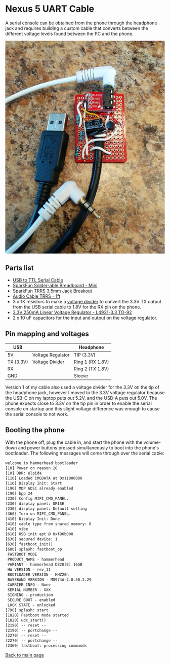 # Nexus 5 UART Cable

A serial console can be obtained from the phone through the headphone jack and requires building
a custom cable that converts between the different voltage levels found between the PC and the
phone.

![Nexus 5 UART Cable](images/Nexus5-UART-Cable.jpg?raw=1)

## Parts list

- [USB to TTL Serial Cable](https://www.sparkfun.com/products/12977)
- [SparkFun Solder-able Breadboard - Mini](https://www.sparkfun.com/products/12702)
- [SparkFun TRRS 3.5mm Jack Breakout](https://www.sparkfun.com/products/11570)
- [Audio Cable TRRS - 1ft](https://www.sparkfun.com/products/14163)
- 3 x 1K resistors to make a
  [voltage divider](https://learn.sparkfun.com/tutorials/voltage-dividers/all) to convert the
  3.3V TX output from the USB serial cable to 1.8V for the RX pin on the phone.
- [3.3V 250mA Linear Voltage Regulator - L4931-3.3 TO-92](https://www.adafruit.com/product/2166)
- 2 x 10 uF capacitors for the input and output on the voltage regulator.

## Pin mapping and voltages

USB        |                   | Headphone
-----------|-------------------|------------------
5V         | Voltage Regulator | TIP (3.3V)
TX (3.3V)  | Voltage Divider   | Ring 1 (RX 1.8V)
RX         |                   | Ring 2 (TX 1.8V)
GND        |                   | Sleeve

Version 1 of my cable also used a voltage divider for the 3.3V on the tip of the headphone jack,
however I moved to the 3.3V voltage regulator because the USB-C on my laptop puts out 5.2V, and the
USB-A puts out 5.0V. The phone expects close to 3.3V on the tip pin in order to enable the serial
console on startup and this slight voltage difference was enough to cause the serial console to not
work.

## Booting the phone

With the phone off, plug the cable in, and start the phone with the volume-down and power buttons
pressed simultaneously to boot into the phone's bootloader. The following messages will come through
over the serial cable:

    welcome to hammerhead bootloader
    [10] Power on reason 10
    [10] DDR: elpida
    [110] Loaded IMGDATA at 0x11000000
    [110] Display Init: Start
    [190] MDP GDSC already enabled
    [190] bpp 24
    [230] Config MIPI_CMD_PANEL.
    [230] display panel: ORISE
    [230] display panel: Default setting
    [360] Turn on MIPI_CMD_PANEL.
    [410] Display Init: Done
    [410] cable type from shared memory: 8
    [410] vibe
    [610] USB init ept @ 0xf96b000
    [630] secured device: 1
    [630] fastboot_init()
    [680] splash: fastboot_op
     FASTBOOT MODE
     PRODUCT_NAME - hammerhead
     VARIANT - hammerhead D820(E) 16GB
     HW VERSION - rev_11
     BOOTLOADER VERSION - HHZ20h
     BASEBAND VERSION - M8974A-2.0.50.2.29
     CARRIER INFO - None
     SERIAL NUMBER - XXX
     SIGNING - production
     SECURE BOOT - enabled
     LOCK STATE - unlocked
    [790] splash: start
    [1820] Fastboot mode started
    [1820] udc_start()
    [2190] -- reset --
    [2190] -- portchange --
    [2270] -- reset --
    [2270] -- portchange --
    [2360] fastboot: processing commands

[Back to main page](README.md)
